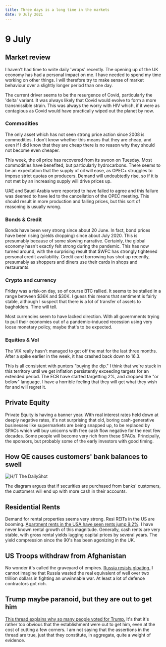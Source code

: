 ```yaml
---
title: Three days is a long time in the markets
date: 9 July 2021
---
```

# 9 July 

## Market review

I haven't had time to write daily 'wraps' recently.
The opening up of the UK economy has had a personal impact on me.
I have needed to spend my time working on other things.
I will therefore try to make sense of market behaviour over a slightly longer period than one day.

The current driver seems to be the resurgence of Covid, particularly the 'delta' variant. 
It was always likely that Covid would evolve to form a more transmissible strain. 
This was always the worry with HIV which, if it were as contagious as Covid would have practically wiped out the planet by now.

### Commodities

The only asset which has not seen strong price action since 2008 is commodities. 
I don't know whether this means that they are cheap, and even if I did know that they are cheap there is no reason why they should not become even cheaper.

This week, the oil price has recovered from its swoon on Tuesday.
Most commodities have benefited, but particularly hydrocarbons.
There seems to be an expectation that the supply of oil will ease, as OPEC+ struggles to impose strict quotas on producers. 
Demand will undoubtedly rise, so if it is not met by an increasing supply will drive prices up.

UAE and Saudi Arabia were reported to have failed to agree and this failure was deemed to have led to the cancellation of the OPEC meeting.
This should result in more production and falling prices, but this sort of reasoning is usually wrong.

### Bonds & Credit

Bonds have been very strong since about 20 June.  In fact, bond prices have been rising (yields dropping) since about July 2020. 
This is presumably because of some slowing narrative. 
Certainly, the global economy hasn't exactly felt strong during the pandemic. 
This has now turned around, with the surprising result that $WFC has strongly tightened personal credit availability. Credit card borrowing has shot up recently, presumably as shoppers and diners use their cards in shops and restaurants.

### Crypto and currency

Friday was a risk-on day, so of course BTC rallied. 
It seems to be stalled in a range between $36K and $30K. 
I guess this means that sentiment is fairly stable, although I suspect that there is a lot of transfer of assets to bagholders. Time will tell.

Most currencies seem to have lacked direction. With all governments trying to pull their economies out of a pandemic-induced recession using very loose monetary policy, maybe that's to be expected.

### Equities & Vol

The VIX really hasn't managed to get off the mat for the last three months.
After a spike earlier in the week, it has crashed back down to 16.3.

This is all consistent with punters "buying the dip." I think that we're stuck in this territory until we get inflation persistently exceeding targets for an extended period. The ECB have started targetting 2%, and dropped the "or below" language. 
I have a horrible feeling that they will get what they wish for and will regret it. 

## Private Equity

Private Equity is having a banner year. 
With real interest rates held down at deeply negative rates, it's not surprising that old, boring cash-generative businesses like supermarkets are being snapped up, to be replaced by SPACs which will buy unicorns with free cash flow negative for the next few decades.
Some people will become very rich from these SPACs. Principally, the sponsors, but probably some of the early investors with good timing.

## How QE causes customers' bank balances to swell

![H/T The DailyShot](https://thedailyshot.com/wp-content/uploads/CR-QE-mechanics2107060433.png)

The diagram argues that if securities are purchased from banks' customers, the customers will end up with more cash in their accounts.

## Residential Rents

Demand for rental properties seems very strong. Resi REITs in the US are booming. [Apartment rents in the USA have seen rents jump 9.2%](https://seekingalpha.com/instablog/1723581-hoya-capital-real-estate/5612048-staggering-rent-growth-yields-retreat-china-crackdown?mail_subject=hoya-capital-real-estate-staggering-rent-growth-yields-retreat-china-crackdown). I have never known rental growth of this magnitude. Generally, cash rents are very stable, with gross rental yields lagging capital prices by several years. The yield compression since the 90's has been agonizing in the UK.

## US Troops withdraw from Afghanistan

No wonder it's called the graveyard of empires. 
[Russia resists gloating.](https://on.rt.com/bbsx) 
I cannot imagine that Russia wasted the real equivalent of well over two trillion dollars in fighting an unwinnable war. 
At least a lot of defence contractors got rich.

## Trump maybe paranoid, but they are out to get him

[This thread explains why so many people voted for Trump.](https://twitter.com/threadreaderapp/status/1413175984241664010?s=20)
It's that it's rather too obvious that the establishment were out to get him, even at the cost of cutting a few corners.
I am not saying that the assertions in the thread are true, just that they constitute, in aggregate, quite a weight of evidence.





